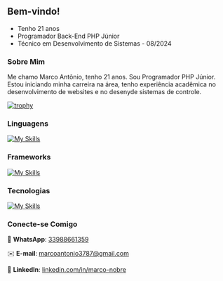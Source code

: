 ## Bem-vindo!

- Tenho 21 anos
- Programador Back-End PHP Júnior
- Técnico em Desenvolvimento de Sistemas - 08/2024

### Sobre Mim
<p>
Me chamo Marco Antônio, tenho 21 anos. Sou Programador PHP Júnior. Estou iniciando minha carreira na área, tenho experiência acadêmica no desenvolvimento de websites e no desenyde sistemas de controle.
</p>

[![trophy](https://github-profile-trophy.vercel.app/?username=MarcoAntonioNobre&theme=dracula)](https://github.com/ryo-ma/github-profile-trophy)

### Linguagens
[![My Skills](https://skillicons.dev/icons?i=php,javascript,css,html&theme=dark)](https://skillicons.dev)


### Frameworks
[![My Skills](https://skillicons.dev/icons?i=bootstrap,laravel&theme=dark)](https://skillicons.dev)

### Tecnologias
[![My Skills](https://skillicons.dev/icons?i=windows,phpstorm,vscode,github,git,mysql&theme=dark)](https://skillicons.dev)

### Conecte-se Comigo
📱 **WhatsApp**: [33988661359](https://wa.me/5533988661359)

✉️ **E-mail**: [marcoantonio3787@gmail.com](mailto:marcoantonio3787@gmail.com)

💼 **LinkedIn**: [linkedin.com/in/marco-nobre](https://www.linkedin.com/in/marco-nobre-730a02194?utm_source=share&utm_campaign=share_via&utm_content=profile&utm_medium=android_app)
